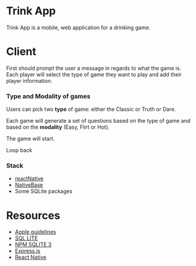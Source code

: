 # Trink App

Trink App is a mobile, web application for a drinking game.

# Client

First should prompt the user a message in regards to what the game is. Each player will select the type of game they want to play and add their player information.

### Type and Modality of games

Users can pick two **type** of game: either the Classic or Truth or Dare.

Each game will generate a set of questions based on the type of game and based on the **modality** (Easy, Flirt or Hot).

The game will start.

Loop back

### Stack

- [reactNative](https://reactnative.dev/)
- [NativeBase](https://docs.nativebase.io/)
- Some SQLite packages

# Resources

- [Apple guidelines](https://developer.apple.com/app-store/review/guidelines/#safety)
- [SQL LITE](https://www.sqlite.org/index.html)
- [NPM SQLITE 3](https://www.npmjs.com/package/sqlite3)
- [Express.js](https://expressjs.com/en/starter/generator.html)
- [React Native](https://reactnative.dev/)
